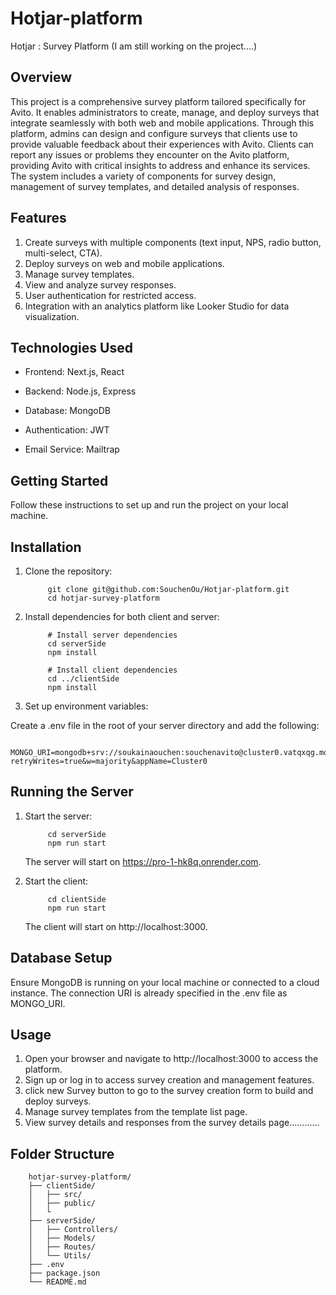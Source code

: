 # Hotjar-platform


Hotjar :  Survey Platform  (I am still working on the project....)

Overview
--------

This project is a comprehensive survey platform tailored specifically for Avito. It enables administrators to create, manage, and deploy surveys that integrate seamlessly with both web and mobile applications. Through this platform, admins can design and configure surveys that clients use to provide valuable feedback about their experiences with Avito. Clients can report any issues or problems they encounter on the Avito platform, providing Avito with critical insights to address and enhance its services. The system includes a variety of components for survey design, management of survey templates, and detailed analysis of responses.

Features
--------

1. Create surveys with multiple components (text input, NPS, radio button, multi-select, CTA).
2. Deploy surveys on web and mobile applications.
3. Manage survey templates.
5. View and analyze survey responses.
5. User authentication for restricted access.
6. Integration with an analytics platform like Looker Studio for data visualization.

Technologies Used
-----------------

* Frontend: Next.js, React

* Backend: Node.js, Express

* Database: MongoDB

* Authentication: JWT

* Email Service: Mailtrap

Getting Started
---------------

Follow these instructions to set up and run the project on your local machine.

Installation
-----------------

1. Clone the repository:


            git clone git@github.com:SouchenOu/Hotjar-platform.git
            cd hotjar-survey-platform

2. Install dependencies for both client and server:


            # Install server dependencies
            cd serverSide
            npm install

            # Install client dependencies
            cd ../clientSide
            npm install

3. Set up environment variables:

Create a .env file in the root of your server directory and add the following:

        MONGO_URI=mongodb+srv://soukainaouchen:souchenavito@cluster0.vatqxqg.mongodb.net/Hotjar_app?retryWrites=true&w=majority&appName=Cluster0

Running the Server
------------------

1. Start the server:


            cd serverSide
            npm run start

    The server will start on https://pro-1-hk8q.onrender.com.

2. Start the client:


            cd clientSide
            npm run start

    The client will start on http://localhost:3000.

Database Setup
--------------

Ensure MongoDB is running on your local machine or connected to a cloud instance. The connection URI is already specified in the .env file as MONGO_URI.

Usage
------

1. Open your browser and navigate to http://localhost:3000 to access the platform.
2. Sign up or log in to access survey creation and management features.
3. click new Survey button to go to the survey creation form to build and deploy surveys.
4. Manage survey templates from the template list page.
5. View survey details and responses from the survey details page............

Folder Structure
------------

        hotjar-survey-platform/
        ├── clientSide/
        │   ├── src/
        │   ├── public/
        │   └
        ├── serverSide/
        │   ├── Controllers/
        │   ├── Models/
        │   ├── Routes/
        │   └── Utils/
        ├── .env
        ├── package.json
        └── README.md



